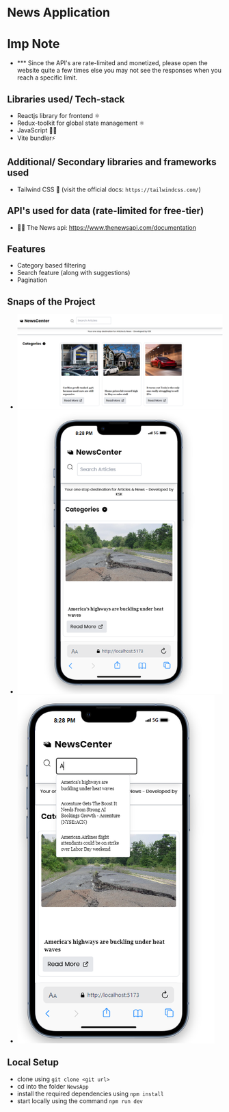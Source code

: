 # News Application
# Imp Note
- *** Since the API's are rate-limited and monetized, please open the website quite a few times else you may not see the responses when you reach a specific limit.

## Libraries used/ Tech-stack
- Reactjs library for frontend ⚛️
- Redux-toolkit for global state management ⚛️
- JavaScript 🧑‍💻
- Vite bundler⚡

## Additional/ Secondary libraries and frameworks used
- Tailwind CSS 💨 (visit the official docs: `https://tailwindcss.com/`)

## API's used for data (rate-limited for free-tier)
- 📎📎 The News api: https://www.thenewsapi.com/documentation

## Features
- Category based filtering
- Search feature (along with suggestions)
- Pagination 

## Snaps of the Project
- ![alt text](image.png)
- ![alt text](image-1.png)
- ![alt text](image-2.png)

## Local Setup
- clone using `git clone <git url>`
- cd into the folder `NewsApp`
- install the required dependencies using `npm install`
- start locally using the command `npm run dev`
